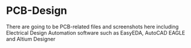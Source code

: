 # PCB-Design
There are going to be PCB-related files and screenshots here including Electrical Design Automation software such as EasyEDA, AutoCAD EAGLE and Altium Designer
